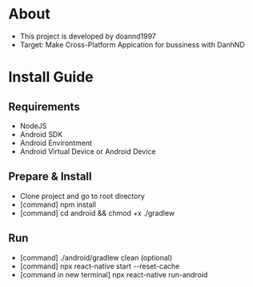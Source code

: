 # About
- This project is developed by doannd1997
- Target: Make Cross-Platform Appication for bussiness with DanhND

# Install Guide
## Requirements
- NodeJS
- Android SDK
- Android Environtment
- Android Virtual Device or Android Device
## Prepare & Install
- Clone project and go to root directory
- [command] npm install
- [command] cd android && chmod +x ./gradlew
## Run
- [command] ./android/gradlew clean (optional)
- [command] npx react-native start --reset-cache
- [command in new terminal] npx react-native run-android